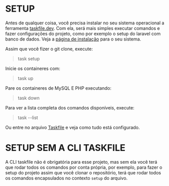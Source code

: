 # SETUP
Antes de qualquer coisa, você precisa instalar no seu sistema operacional a ferramenta [taskfile.dev](https://taskfile.dev/). Com ela, será mais simples executar comandos e fazer configurações do projeto, como por exemplo o setup do laravel com banco de dados. Veja a [página de instalação](https://taskfile.dev/installation/) para o seu sistema.

Assim que você fizer o git clone, execute:
> task setup

Inicie os containeres com:
> task up

Pare os containeres de MySQL E PHP executando:
> task down

Para ver a lista completa dos comandos disponíveis, execute:
> task --list

Ou entre no arquivo [Taskfile](./Taskfile.yml) e veja como tudo está configurado.


# SETUP SEM A CLI TASKFILE
A CLI taskfile não é obrigatória para esse projeto, mas sem ela você terá que rodar todos os comandos por conta própria, por exemplo, para fazer o setup do projeto assim que você clonar o repositório, terá que rodar todos os comandos encapsulados no contexto ```setup``` do arquivo.
